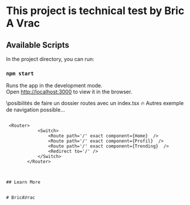 # This project is technical test by Bric A Vrac

## Available Scripts

In the project directory, you can run:

### `npm start`

Runs the app in the development mode.\
Open [http://localhost:3000](http://localhost:3000) to view it in the browser.

\posibilités de faire un dossier routes avec un index.tsx :fire:
Autres exemple de navigation possible...

```.tsx

 <Router>
            <Switch>
                <Route path='/' exact component={Home}  />
                <Route path='/' exact component={Profil}  />
                <Route path='/' exact component={Trending}  />
                <Redirect to='/' />
            </Switch>
        </Router>
        
        
        
## Learn More


# BricAVrac
